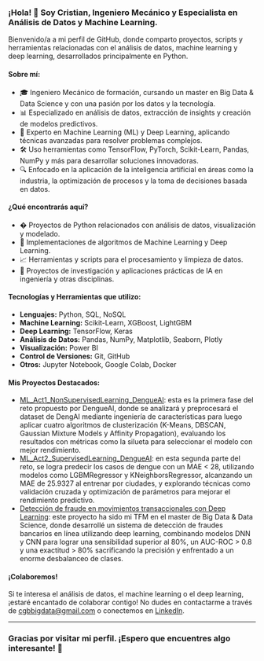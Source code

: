 ### ¡Hola! 👋 Soy Cristian, Ingeniero Mecánico y Especialista en Análisis de Datos y Machine Learning.

Bienvenido/a a mi perfil de GitHub, donde comparto proyectos, scripts y herramientas relacionadas con el análisis de datos, machine learning y deep learning, desarrollados principalmente en Python. 

#### Sobre mí:
- 🎓 Ingeniero Mecánico de formación, cursando un master en Big Data & Data Science y con una pasión por los datos y la tecnología.
- 📊 Especializado en análisis de datos, extracción de insights y creación de modelos predictivos.
- 🤖 Experto en Machine Learning (ML) y Deep Learning, aplicando técnicas avanzadas para resolver problemas complejos.
- 🛠️ Uso herramientas como TensorFlow, PyTorch, Scikit-Learn, Pandas, NumPy y más para desarrollar soluciones innovadoras.
- 🔍 Enfocado en la aplicación de la inteligencia artificial en áreas como la industria, la optimización de procesos y la toma de decisiones basada en datos.

#### ¿Qué encontrarás aquí?
- � Proyectos de Python relacionados con análisis de datos, visualización y modelado.
- 🤖 Implementaciones de algoritmos de Machine Learning y Deep Learning.
- 📈 Herramientas y scripts para el procesamiento y limpieza de datos.
- 🧠 Proyectos de investigación y aplicaciones prácticas de IA en ingeniería y otras disciplinas.

#### Tecnologías y Herramientas que utilizo:
- **Lenguajes:** Python, SQL, NoSQL
- **Machine Learning:** Scikit-Learn, XGBoost, LightGBM
- **Deep Learning:** TensorFlow, Keras
- **Análisis de Datos:** Pandas, NumPy, Matplotlib, Seaborn, Plotly
- **Visualización:** Power BI
- **Control de Versiones:** Git, GitHub
- **Otros:** Jupyter Notebook, Google Colab, Docker

#### Mis Proyectos Destacados:
- [ML_Act1_NonSupervisedLearning_DengueAI](https://github.com/CrstnGB/ML_Act1_NonSupervisedLearning_DengueAI.git): esta es la primera fase del reto propuesto por DengueAI, donde se analizará y preprocesará el dataset de DengAI mediante ingeniería de características para luego aplicar cuatro algoritmos de clusterización (K-Means, DBSCAN, Gaussian Mixture Models y Affinity Propagation), evaluando los resultados con métricas como la silueta para seleccionar el modelo con mejor rendimiento.
- [ML_Act2_SupervisedLearning_DengueAI](https://github.com/CrstnGB/ML_Act2_SupervisedLearning_DengueAI.git): en esta segunda parte del reto, se logra predecir los casos de dengue con un MAE < 28, utilizando modelos como LGBMRegressor y KNeighborsRegressor, alcanzando un MAE de 25.9327 al entrenar por ciudades, y explorando técnicas como validación cruzada y optimización de parámetros para mejorar el rendimiento predictivo.
- [Detección de fraude en movimientos transaccionales con Deep Learning](https://github.com/CrstnGB/deteccionFraudeBancario.git): este proyecto ha sido mi TFM en el master de Big Data & Data Science, donde desarrollé un sistema de detección de fraudes bancarios en línea utilizando deep learning, combinando modelos DNN y CNN para lograr una sensibilidad superior al 80%, un AUC-ROC > 0.8 y una exactitud > 80% sacrificando la precisión y enfrentado a un enorme desbalanceo de clases.

#### ¡Colaboremos!
Si te interesa el análisis de datos, el machine learning o el deep learning, ¡estaré encantado de colaborar contigo! No dudes en contactarme a través de cgbbigdata@gmail.com o conectemos en [LinkedIn](www.linkedin.com/in/cristianguerrerobalber).

---

### Gracias por visitar mi perfil. ¡Espero que encuentres algo interesante! 🚀
